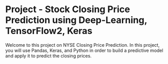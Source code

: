 # Project - Stock Closing Price Prediction using Deep-Learning, TensorFlow2, Keras
Welcome to this project on NYSE Closing Price Prediction. In this project, you will use Pandas, Keras, and Python in order to build a predictive model and apply it to predict the closing prices.
